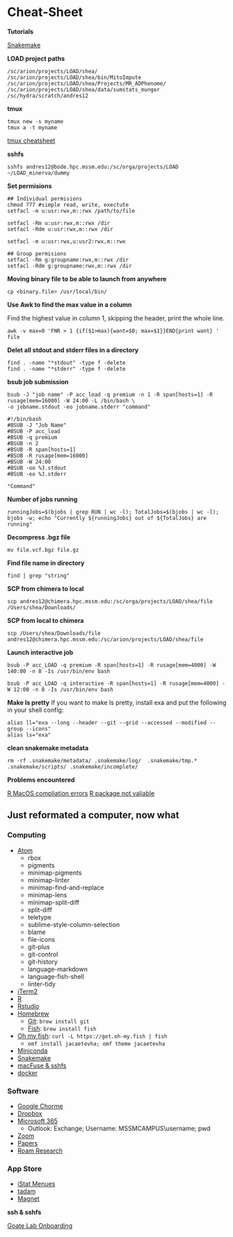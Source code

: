 # Cheat-Sheet

**Tutorials**

[Snakemake](https://slowkow.com/notes/snakemake-tutorial/)

**LOAD project paths**
```
/sc/arion/projects/LOAD/shea/
/sc/arion/projects/LOAD/shea/bin/MitoImpute
/sc/arion/projects/LOAD/shea/Projects/MR_ADPhenome/
/sc/arion/projects/LOAD/shea/data/sumstats_munger
/sc/hydra/scratch/andres12
```

**tmux**
```
tmux new -s myname
tmux a -t myname
```
[tmux cheatsheet](https://gist.github.com/MohamedAlaa/2961058)


**sshfs**
```
sshfs andres12@bode.hpc.mssm.edu:/sc/orga/projects/LOAD ~/LOAD_minerva/dummy
```

**Set permisions**

```
## Individual permisions
chmod 777 #simple read, write, exectute
setfacl -m u:usr:rwx,m::rwx /path/to/file

setfacl -Rm u:usr:rwx,m::rwx /dir
setfacl -Rdm u:usr:rwx,m::rwx /dir

setfacl -m u:usr:rwx,u:usr2:rwx,m::rwx

## Group permisions 
setfacl -Rm g:groupname:rwx,m::rwx /dir
setfacl -Rdm g:groupname:rwx,m::rwx /dir
```

**Moving binary file to be able to launch from anywhere**
```
cp <binary.file> /usr/local/bin/
```

**Use Awk to find the max value in a column**

Find the highest value in column 1, skipping the header, print the whole line.
```
awk -v max=0 'FNR > 1 {if($1>max){want=$0; max=$1}}END{print want} ' file
```

**Delet all stdout and stderr files in a directory**
```
find . -name "*stdout" -type f -delete
find . -name "*stderr" -type f -delete
```

**bsub job submission**
```
bsub -J "job name" -P acc_load -q premium -n 1 -R span[hosts=1] -R rusage[mem=16000] -W 24:00 -L /bin/bash \
-o jobname.stdout -eo jobname.stderr "command"
```

```
#!/bin/bash
#BSUB -J "Job Name"
#BSUB -P acc_load
#BSUB -q premium
#BSUB -n 2
#BSUB -R span[hosts=1]
#BSUB -R rusage[mem=16000]
#BSUB -W 24:00
#BSUB -oo %J.stdout
#BSUB -eo %J.stderr

"Command"
```


**Number of jobs running**

```
runningJobs=$(bjobs | grep RUN | wc -l); TotalJobs=$(bjobs | wc -l); bjobs -w; echo "Currently ${runningJobs} out of ${TotalJobs} are running"
```

**Decompress .bgz file**

```
mv file.vcf.bgz file.gz
```

**Find file name in directory**

```
find | grep "string"
```

**SCP from chimera to local**

```
scp andres12@chimera.hpc.mssm.edu:/sc/orga/projects/LOAD/shea/file /Users/shea/Downloads/
```

**SCP from local to chimera**

```
scp /Users/shea/Downloads/file andres12@chimera.hpc.mssm.edu:/sc/arion/projects/LOAD/shea/file
```

**Launch interactive job**
```
bsub -P acc_LOAD -q premium -R span[hosts=1] -R rusage[mem=4000] -W 140:00 -n 8 -Is /usr/bin/env bash
```

```
bsub -P acc_LOAD -q interactive -R span[hosts=1] -R rusage[mem=4000] -W 12:00 -n 8 -Is /usr/bin/env bash
```

**Make ls pretty**
If you want to make ls pretty, install exa and put the following in your shell config:

```
alias ll="exa --long --header --git --grid --accessed --modified --group --icons"
alias ls="exa"
```

**clean snakemake metadata**

```
rm -rf .snakemake/metadata/ .snakemake/log/  .snakemake/tmp.* .snakemake/scripts/ .snakemake/incomplete/
```

**Problems encountered**

[R MacOS compliation errors](https://www.nistara.net/post/compile-issues-r/)
[R package not valiable](https://stackoverflow.com/questions/25721884/how-should-i-deal-with-package-xxx-is-not-available-for-r-version-x-y-z-wa)

## Just reformated a computer, now what

### Computing

* [Atom](https://atom.io/)
  - rbox
  - pigments
  - minimap-pigments
  - minimap-linter
  - minimap-find-and-replace
  - minimap-lens
  - minimap-split-diff
  - split-diff
  - teletype
  - sublime-style-column-selection
  - blame
  - file-icons
  - git-plus
  - git-control
  - git-history
  - language-markdown
  - language-fish-shell
  - linter-tidy
* [iTerm2](https://iterm2.com/downloads.html)
* [R](https://cran.r-project.org/bin/macosx/)
* [Rstudio](https://rstudio.com/products/rstudio/download/)
* [Homebrew](https://brew.sh/)
  - [Git](https://git-scm.com/download/mac): `brew install git`
  - [Fish](https://fishshell.com/): `brew install fish`
* [Oh my fish](https://github.com/oh-my-fish/oh-my-fish): `curl -L https://get.oh-my.fish | fish`
  - `omf install jacaetevha; omf theme jacaetevha`
* [Miniconda](https://conda.io/en/latest/miniconda.html)
* [Snakemake](https://snakemake.readthedocs.io/en/stable/getting_started/installation.html)
* [macFuse & sshfs](https://osxfuse.github.io/)
* [docker](https://www.docker.com/products/docker-desktop)

### Software
* [Google Chorme](https://www.google.com/chrome/)
* [Dropbox](https://www.dropbox.com/downloading)
* [Microsoft 365](https://www.office.com/)
  - Outlook: Exchange; Username: MSSMCAMPUS\username; pwd
* [Zoom](https://zoom.us/download)
* [Papers](https://www.papersapp.com/)
* [Roam Research](https://roamresearch.com/)

### App Store
* [iStat Menues](https://apps.apple.com/us/app/istat-menus/id1319778037?mt=12)
* [tadam](https://apps.apple.com/us/app/tadam-stay-focused-at-work/id531349534?mt=12)
* [Magnet](https://apps.apple.com/us/app/magnet/id441258766?mt=12)

**ssh & sshfs**


[Goate Lab Onboarding](https://github.com/marcoralab/lab_operations/wiki/Onboarding)

